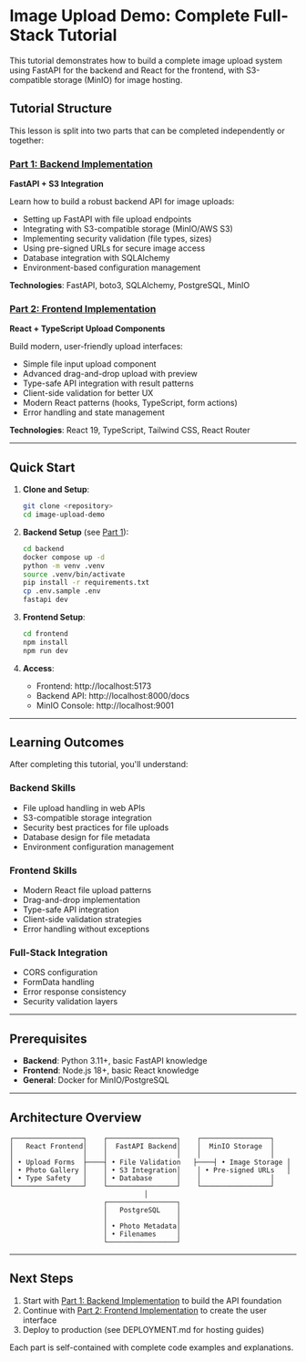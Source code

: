 # Image Upload Demo: Complete Full-Stack Tutorial

This tutorial demonstrates how to build a complete image upload system using FastAPI for the backend and React for the frontend, with S3-compatible storage (MinIO) for image hosting.

## Tutorial Structure

This lesson is split into two parts that can be completed independently or together:

### [Part 1: Backend Implementation](LESSON-PART1.md)
**FastAPI + S3 Integration**

Learn how to build a robust backend API for image uploads:

- Setting up FastAPI with file upload endpoints
- Integrating with S3-compatible storage (MinIO/AWS S3)
- Implementing security validation (file types, sizes)
- Using pre-signed URLs for secure image access
- Database integration with SQLAlchemy
- Environment-based configuration management

**Technologies**: FastAPI, boto3, SQLAlchemy, PostgreSQL, MinIO

### [Part 2: Frontend Implementation](LESSON-PART2.md)
**React + TypeScript Upload Components**

Build modern, user-friendly upload interfaces:

- Simple file input upload component
- Advanced drag-and-drop upload with preview
- Type-safe API integration with result patterns
- Client-side validation for better UX
- Modern React patterns (hooks, TypeScript, form actions)
- Error handling and state management

**Technologies**: React 19, TypeScript, Tailwind CSS, React Router

---

## Quick Start

1. **Clone and Setup**:
   ```bash
   git clone <repository>
   cd image-upload-demo
   ```

2. **Backend Setup** (see [Part 1](LESSON-PART1.md)):
   ```bash
   cd backend
   docker compose up -d
   python -m venv .venv
   source .venv/bin/activate
   pip install -r requirements.txt
   cp .env.sample .env
   fastapi dev
   ```

3. **Frontend Setup**:
   ```bash
   cd frontend
   npm install
   npm run dev
   ```

4. **Access**:
   - Frontend: http://localhost:5173
   - Backend API: http://localhost:8000/docs
   - MinIO Console: http://localhost:9001

---

## Learning Outcomes

After completing this tutorial, you'll understand:

### Backend Skills
- File upload handling in web APIs
- S3-compatible storage integration
- Security best practices for file uploads
- Database design for file metadata
- Environment configuration management

### Frontend Skills
- Modern React file upload patterns
- Drag-and-drop implementation
- Type-safe API integration
- Client-side validation strategies
- Error handling without exceptions

### Full-Stack Integration
- CORS configuration
- FormData handling
- Error response consistency
- Security validation layers

---

## Prerequisites

- **Backend**: Python 3.11+, basic FastAPI knowledge
- **Frontend**: Node.js 18+, basic React knowledge
- **General**: Docker for MinIO/PostgreSQL

---

## Architecture Overview

```
┌─────────────────┐    ┌─────────────────┐    ┌─────────────────┐
│   React Frontend│    │  FastAPI Backend│    │  MinIO Storage  │
│                 │    │                 │    │                 │
│ • Upload Forms  ├────┤ • File Validation   ├────┤ • Image Storage │
│ • Photo Gallery │    │ • S3 Integration│    │ • Pre-signed URLs   │
│ • Type Safety   │    │ • Database      │    │                 │
└─────────────────┘    └─────────────────┘    └─────────────────┘
                                 │
                       ┌─────────────────┐
                       │   PostgreSQL    │
                       │                 │
                       │ • Photo Metadata│
                       │ • Filenames     │
                       └─────────────────┘
```

---

## Next Steps

1. Start with [Part 1: Backend Implementation](LESSON-PART1.md) to build the API foundation
2. Continue with [Part 2: Frontend Implementation](LESSON-PART2.md) to create the user interface
3. Deploy to production (see DEPLOYMENT.md for hosting guides)

Each part is self-contained with complete code examples and explanations.